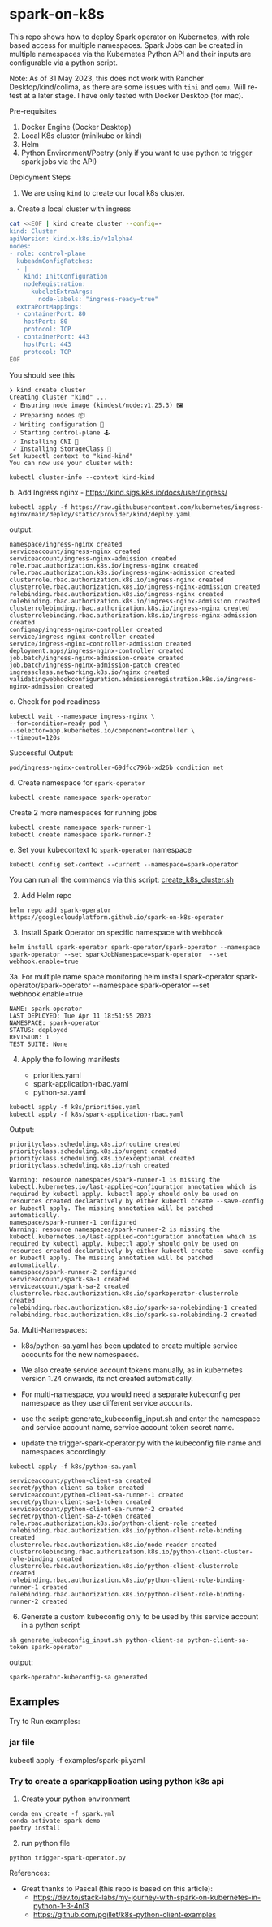 # spark-on-k8s

This repo shows how to deploy Spark operator on Kubernetes, with role based access for multiple namespaces. 
Spark Jobs can be created in multiple namespaces via the Kubernetes Python API and their inputs are configurable via a python script.


Note: 
As of 31 May 2023, this does not work with Rancher Desktop/kind/colima, as there are some issues with `tini` and `qemu`. Will re-test at a later stage.
I have only tested with Docker Desktop (for mac).


Pre-requisites
1. Docker Engine (Docker Desktop)
1. Local K8s cluster (minikube or kind)
2. Helm 
3. Python Environment/Poetry (only if you want to use python to trigger spark jobs via the API)


Deployment Steps

1. We are using `kind` to create our local k8s cluster.

a. Create a local cluster with ingress

```bash
cat <<EOF | kind create cluster --config=-
kind: Cluster
apiVersion: kind.x-k8s.io/v1alpha4
nodes:
- role: control-plane
  kubeadmConfigPatches:
  - |
    kind: InitConfiguration
    nodeRegistration:
      kubeletExtraArgs:
        node-labels: "ingress-ready=true"
  extraPortMappings:
  - containerPort: 80
    hostPort: 80
    protocol: TCP
  - containerPort: 443
    hostPort: 443
    protocol: TCP
EOF
```

You should see this 
```shell
❯ kind create cluster                                                                           
Creating cluster "kind" ...
 ✓ Ensuring node image (kindest/node:v1.25.3) 🖼
 ✓ Preparing nodes 📦
 ✓ Writing configuration 📜
 ✓ Starting control-plane 🕹️
 ✓ Installing CNI 🔌
 ✓ Installing StorageClass 💾
Set kubectl context to "kind-kind"
You can now use your cluster with:

kubectl cluster-info --context kind-kind
```


b. Add Ingress nginx - https://kind.sigs.k8s.io/docs/user/ingress/
```
kubectl apply -f https://raw.githubusercontent.com/kubernetes/ingress-nginx/main/deploy/static/provider/kind/deploy.yaml
```
output:
```shell
namespace/ingress-nginx created
serviceaccount/ingress-nginx created
serviceaccount/ingress-nginx-admission created
role.rbac.authorization.k8s.io/ingress-nginx created
role.rbac.authorization.k8s.io/ingress-nginx-admission created
clusterrole.rbac.authorization.k8s.io/ingress-nginx created
clusterrole.rbac.authorization.k8s.io/ingress-nginx-admission created
rolebinding.rbac.authorization.k8s.io/ingress-nginx created
rolebinding.rbac.authorization.k8s.io/ingress-nginx-admission created
clusterrolebinding.rbac.authorization.k8s.io/ingress-nginx created
clusterrolebinding.rbac.authorization.k8s.io/ingress-nginx-admission created
configmap/ingress-nginx-controller created
service/ingress-nginx-controller created
service/ingress-nginx-controller-admission created
deployment.apps/ingress-nginx-controller created
job.batch/ingress-nginx-admission-create created
job.batch/ingress-nginx-admission-patch created
ingressclass.networking.k8s.io/nginx created
validatingwebhookconfiguration.admissionregistration.k8s.io/ingress-nginx-admission created
```

c. Check for pod readiness
```
kubectl wait --namespace ingress-nginx \
--for=condition=ready pod \
--selector=app.kubernetes.io/component=controller \
--timeout=120s
```

Successful Output:
```
pod/ingress-nginx-controller-69dfcc796b-xd26b condition met
```

d. Create namespace for `spark-operator`
```
kubectl create namespace spark-operator
```

Create 2 more namespaces for running jobs
```
kubectl create namespace spark-runner-1                                                            
kubectl create namespace spark-runner-2
```

e. Set your kubecontext to `spark-operator` namespace

```
kubectl config set-context --current --namespace=spark-operator
```

You can run all the commands via this script: [create_k8s_cluster.sh](create_k8s_cluster.sh)


2. Add Helm repo
```
helm repo add spark-operator https://googlecloudplatform.github.io/spark-on-k8s-operator
```

3. Install Spark Operator on specific namespace with webhook
```
helm install spark-operator spark-operator/spark-operator --namespace spark-operator --set sparkJobNamespace=spark-operator  --set webhook.enable=true
```
3a. For multiple name space monitoring
helm install spark-operator spark-operator/spark-operator --namespace spark-operator --set webhook.enable=true

```
NAME: spark-operator
LAST DEPLOYED: Tue Apr 11 18:51:55 2023
NAMESPACE: spark-operator
STATUS: deployed
REVISION: 1
TEST SUITE: None
```



4. Apply the following manifests
  
    - priorities.yaml
    - spark-application-rbac.yaml
    - python-sa.yaml


```
kubectl apply -f k8s/priorities.yaml     
kubectl apply -f k8s/spark-application-rbac.yaml 
```

Output:
```
priorityclass.scheduling.k8s.io/routine created
priorityclass.scheduling.k8s.io/urgent created
priorityclass.scheduling.k8s.io/exceptional created
priorityclass.scheduling.k8s.io/rush created

Warning: resource namespaces/spark-runner-1 is missing the kubectl.kubernetes.io/last-applied-configuration annotation which is required by kubectl apply. kubectl apply should only be used on resources created declaratively by either kubectl create --save-config or kubectl apply. The missing annotation will be patched automatically.
namespace/spark-runner-1 configured
Warning: resource namespaces/spark-runner-2 is missing the kubectl.kubernetes.io/last-applied-configuration annotation which is required by kubectl apply. kubectl apply should only be used on resources created declaratively by either kubectl create --save-config or kubectl apply. The missing annotation will be patched automatically.
namespace/spark-runner-2 configured
serviceaccount/spark-sa-1 created
serviceaccount/spark-sa-2 created
clusterrole.rbac.authorization.k8s.io/sparkoperator-clusterrole created
rolebinding.rbac.authorization.k8s.io/spark-sa-rolebinding-1 created
rolebinding.rbac.authorization.k8s.io/spark-sa-rolebinding-2 created
```




5a. Multi-Namespaces:
- k8s/python-sa.yaml has been updated to create multiple service accounts for the new namespaces.
- We also create service account tokens manually, as in kubernetes version 1.24 onwards, its not created automatically.

- For multi-namespace, you would need a separate kubeconfig per namespace as they use different service accounts.
- use the script: generate_kubeconfig_input.sh and enter the namespace and service account name, service account token secret name.
- update the trigger-spark-operator.py with the kubeconfig file name and namespaces accordingly.

```
kubectl apply -f k8s/python-sa.yaml
```

```
serviceaccount/python-client-sa created
secret/python-client-sa-token created
serviceaccount/python-client-sa-runner-1 created
secret/python-client-sa-1-token created
serviceaccount/python-client-sa-runner-2 created
secret/python-client-sa-2-token created
role.rbac.authorization.k8s.io/python-client-role created
rolebinding.rbac.authorization.k8s.io/python-client-role-binding created
clusterrole.rbac.authorization.k8s.io/node-reader created
clusterrolebinding.rbac.authorization.k8s.io/python-client-cluster-role-binding created
clusterrole.rbac.authorization.k8s.io/python-client-clusterrole created
rolebinding.rbac.authorization.k8s.io/python-client-role-binding-runner-1 created
rolebinding.rbac.authorization.k8s.io/python-client-role-binding-runner-2 created
```




6. Generate a custom kubeconfig only to be used by this service account in a python script

```
sh generate_kubeconfig_input.sh python-client-sa python-client-sa-token spark-operator                            
```
output:
```
spark-operator-kubeconfig-sa generated
```


## Examples
Try to Run examples:

### jar file
kubectl apply -f examples/spark-pi.yaml









### Try to create a sparkapplication using python k8s api
1. Create your python environment

```
conda env create -f spark.yml   
conda activate spark-demo 
poetry install
```


2. run python file
```
python trigger-spark-operator.py
```

References:
- Great thanks to Pascal (this repo is based on this article):
  - https://dev.to/stack-labs/my-journey-with-spark-on-kubernetes-in-python-1-3-4nl3
  - https://github.com/pgillet/k8s-python-client-examples




